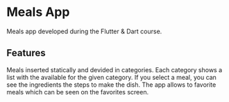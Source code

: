 # Meals App

Meals app developed during the Flutter & Dart course.

## Features

Meals inserted statically and devided in categories. Each category shows a list with the available for the given category.
If you select a meal, you can see the ingredients the steps to make the dish.
The app allows to favorite meals which can be seen on the favorites screen.
